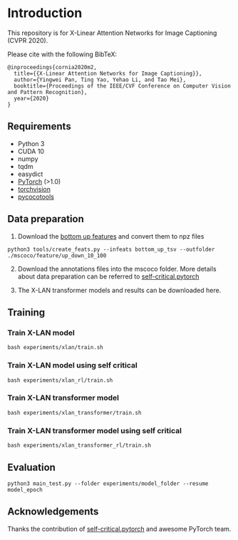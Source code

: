 # Introduction
This repository is for X-Linear Attention Networks for Image Captioning (CVPR 2020).

Please cite with the following BibTeX:

```
@inproceedings{cornia2020m2,
  title={{X-Linear Attention Networks for Image Captioning}},
  author={Yingwei Pan, Ting Yao, Yehao Li, and Tao Mei},
  booktitle={Proceedings of the IEEE/CVF Conference on Computer Vision and Pattern Recognition},
  year={2020}
}
```

## Requirements
* Python 3
* CUDA 10
* numpy
* tqdm
* easydict
* [PyTorch](http://pytorch.org/) (>1.0)
* [torchvision](http://pytorch.org/)
* [pycocotools](https://github.com/cocodataset/cocoapi)

## Data preparation
1. Download the [bottom up features](https://github.com/peteanderson80/bottom-up-attention) and convert them to npz files
```
python3 tools/create_feats.py --infeats bottom_up_tsv --outfolder ./mscoco/feature/up_down_10_100
```

2. Download the annotations files into the mscoco folder. More details about data preparation can be referred to [self-critical.pytorch](https://github.com/ruotianluo/self-critical.pytorch)

3. The X-LAN transformer models and results can be downloaded here.

## Training
### Train X-LAN model
```
bash experiments/xlan/train.sh
```

### Train X-LAN model using self critical
```
bash experiments/xlan_rl/train.sh
```

### Train X-LAN transformer model
```
bash experiments/xlan_transformer/train.sh
```

### Train X-LAN transformer model using self critical
```
bash experiments/xlan_transformer_rl/train.sh
```

## Evaluation
```
python3 main_test.py --folder experiments/model_folder --resume model_epoch
```

## Acknowledgements
Thanks the contribution of [self-critical.pytorch](https://github.com/ruotianluo/self-critical.pytorch) and awesome PyTorch team.



